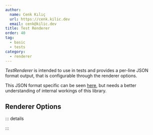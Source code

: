 ```yaml
---
author:
  name: Cenk Kılıç
  url: https://cenk.kilic.dev
  email: cenk@kilic.dev
title: Test Renderer
order: 40
tag:
  - basic
  - tests
category:
  - renderer
---
```


_TestRenderer_ is intended to use in tests and provides a per-line JSON format output, that is configurable through the renderer options.

This JSON format specific can be seen [here](/api/interfaces/listr2.TestRendererSerializerOutput.html), but needs a better understanding of internal workings of this library.

<!-- more -->

## Renderer Options

::: details

<!-- @include: ../api/interfaces/listr2.ListrTestRendererOptions.md -->

:::
